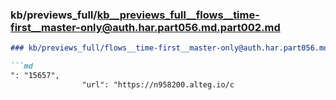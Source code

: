 ### kb/previews_full/kb__previews_full__flows__time-first__master-only@auth.har.part056.md.part002.md

```md
### kb/previews_full/flows__time-first__master-only@auth.har.part056.md (part 002)

```md
": "15657",
                "url": "https://n958200.alteg.io/c
```

```

```
